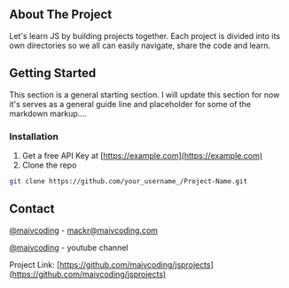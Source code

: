 <!-- ABOUT THE PROJECT -->
## About The Project

Let's learn JS by building projects together. Each project is divided into its own directories so we all can easily navigate, share the code and learn.

<!-- GETTING STARTED -->
## Getting Started

This section is a general starting section. I will update this section for now it's serves as a general guide line and placeholder for some of the markdown markup....

### Installation

1. Get a free API Key at [https://example.com](https://example.com)
2. Clone the repo
  ```sh
  git clone https://github.com/your_username_/Project-Name.git
  ```


<!-- CONTACT -->
## Contact

[@maivcoding](https://www.instagram.com/maivcoding/) - mackr@maivcoding.com

[@maivcoding](https://www.youtube.com/channel/UCZjDhdvDcWt36yRS932aGCg) - youtube channel

Project Link: [https://github.com/maivcoding/jsprojects](https://github.com/maivcoding/jsprojects)
